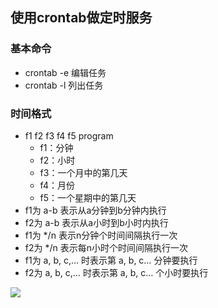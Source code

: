 ## 使用crontab做定时服务

### 基本命令
* crontab -e  编辑任务
* crontab -l  列出任务

### 时间格式
* f1 f2 f3 f4 f5 program
	* f1：分钟 
	* f2：小时 
	* f3：一个月中的第几天
	* f4：月份
	* f5：一个星期中的第几天
* f1为 a-b 表示从a分钟到b分钟内执行
* f2为 a-b 表示从a小时到b小时内执行
* f1为 */n 表示n分钟个时间间隔执行一次
* f2为 */n 表示每n小时个时间间隔执行一次
* f1为 a, b, c,… 时表示第 a, b, c… 分钟要执行
* f2为 a, b, c,… 时表示第 a, b, c… 个小时要执行

![](http://19cu.com/wp-content/uploads/2014/08/crontab.png)

